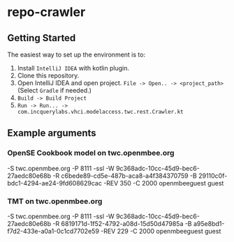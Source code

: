 # repo-crawler

## Getting Started
The easiest way to set up the environment is to:
1. Install `IntelliJ IDEA` with kotlin plugin.
2. Clone this repository.
3. Open IntelliJ IDEA and open project. `File -> Open.. -> <project_path>` (Select `Gradle` if needed.)
4. `Build -> Build Project`
5. `Run -> Run... -> com.incquerylabs.vhci.modelaccess.twc.rest.Crawler.kt`

## Example arguments

### OpenSE Cookbook model on twc.openmbee.org

-S twc.openmbee.org -P 8111 -ssl -W 9c368adc-10cc-45d9-bec6-27aedc80e68b -R c6bede89-cd5e-487b-aca8-a4f384370759 -B 29110c0f-bdc1-4294-ae24-9fd608629cac -REV 350 -C 2000 openmbeeguest guest

### TMT on twc.openmbee.org

-S twc.openmbee.org -P 8111 -ssl -W 9c368adc-10cc-45d9-bec6-27aedc80e68b -R 6819171d-1f52-4792-a08d-15d50d47985a -B a95e8bd1-f7d2-433e-a0a1-0c1cd7702e59 -REV 229 -C 2000 openmbeeguest guest